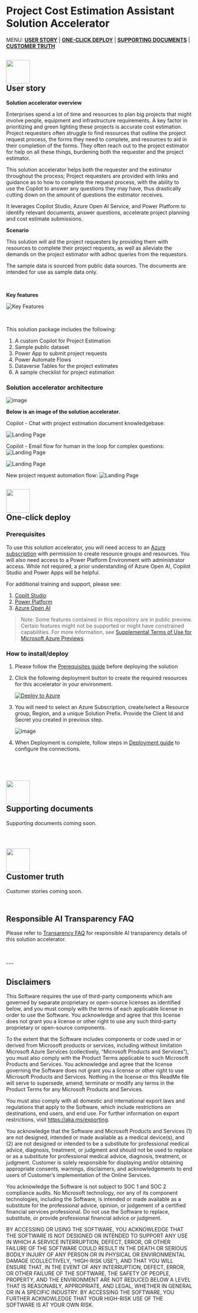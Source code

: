 # Project Cost Estimation Assistant Solution Accelerator

MENU: [**USER STORY**](#user-story) \| [**ONE-CLICK DEPLOY**](#one-click-deploy)  \| [**SUPPORTING DOCUMENTS**](#supporting-documents) \|
[**CUSTOMER TRUTH**](#customer-truth)


<h2><img src="Deployment/images/readMe/userStory.png" width="64">
<br/>
User story
</h2>

**Solution accelerator overview**

Enterprises spend a lot of time and resources to plan big projects that might involve people, equipment and infrastructure requirements. A key factor in prioritizing and green lighting these projects is accurate cost estimation.  Project requesters often struggle to find resources that outline the project request process, the forms they need to complete, and resources to aid in their completion of the forms.  They often reach out to the project estimator for help on all these things, burdening both the requester and the project estimator.

This solution accelerator helps both the requester and the estimator throughout the process; Project requesters are provided with links and guidance as to how to complete the request process, with the ability to use the Copilot to answer any questions they may have, thus drastically cutting down on the amount of questions the estimator receives.

It leverages Copilot Studio, Azure Open AI Service, and Power Platform to identify relevant documents, answer questions, accelerate project planning and cost estimate submissions.


**Scenario**

This solution will aid the project requesters by providing them with resources to complete their project requests, as well as alleviate the demands on the project estimator with adhoc queries from the requestors.

The sample data is sourced from public data sources. The documents are intended for use as sample data only.

<br/>

**Key features**

![Key Features](/Deployment/images/readMe/keyfeatures.png)

<br/>

This solution package includes the following:

1. A custom Copilot for Project Estimation
2. Sample public dataset
2. Power App to submit project requests
3. Power Automate Flows
4. Dataverse Tables for the project estimates 
5. A sample checklist for project estimation


### Solution accelerator architecture
![image](/Deployment/images/readMe/architecture.png)

**Below is an image of the solution accelerator.**

Copilot - Chat with project estimation document knowledgebase:

![Landing Page](/Deployment/images/copilot/image1.png)

Copilot - Email flow for human in the loop for complex questions:
![Landing Page](/Deployment/images/copilot/image2.png)

![Landing Page](/Deployment/images/copilot/image3.png)

New project request automation flow:
![Landing Page](/Deployment/images/copilot/image4.png)

<h2><img src="Deployment/images/readMe/oneClickDeploy.png" width="64">
<br/>
One-click deploy
</h2>

### Prerequisites

To use this solution accelerator, you will need access to an [Azure subscription](https://azure.microsoft.com/free/) with permission to create resource groups and resources. You will also need access to a Power Platform Environment with administrator access. While not required, a prior understanding of Azure Open AI, Copilot Studio and Power Apps will be helpful.

For additional training and support, please see:

1. [Copilt Studio](https://learn.microsoft.com/en-us/microsoft-copilot-studio/) 
2. [Power Platform](https://www.microsoft.com/en-us/power-platform/products/power-apps) 
3. [Azure Open AI](https://learn.microsoft.com/en-us/azure/ai-services/openai/) 



 > Note: Some features contained in this repository are in public preview. Certain features might not be supported or might have constrained capabilities. For more information, see [Supplemental Terms of Use for Microsoft Azure Previews](https://azure.microsoft.com/en-us/support/legal/preview-supplemental-terms).


### **How to install/deploy**

1. Please follow the [Prerequisites guide](./Deployment/Prerequisites.md) before deploying the solution 


2. Click the following deployment button to create the required resources for this accelerator in your environment.

   [![Deploy to Azure](https://aka.ms/deploytoazurebutton)](https://portal.azure.com/#create/Microsoft.Template/uri/https%3A%2F%2Fraw.githubusercontent.com%2Fnchandhi%2FCostEstimatorSA%2Fmain%2FDeployment%2Fbicep%2Fmain.json)


3. You will need to select an Azure Subscription, create/select a Resource group, Region, and a unique Solution Prefix. Provide the Client Id and Secret you created in previous step. 

   ![image](/Deployment/images/readMe/armDeployment.png)

4. When Deployment is complete, follow steps in [Deployment guide](./Deployment/CopilotStudioDeployment.md) to configure the connections.


<br/>
<br>
<h2><img src="./Deployment/images/readMe/supportingDocuments.png" width="64">
<br/>
Supporting documents
</h2>

Supporting documents coming soon.


<br>
<h2><img src="./Deployment/images/readMe/customerTruth.png" width="64">
</br>
Customer truth
</h2>
Customer stories coming soon.

<br/>


<h2>
</br>
Responsible AI Transparency FAQ 
</h2>

Please refer to [Transarency FAQ](./TRANSPARENCY_FAQ.md) for responsible AI transparency details of this solution accelerator.

<br/>
<br/>
---

## Disclaimers

This Software requires the use of third-party components which are governed by separate proprietary or open-source licenses as identified below, and you must comply with the terms of each applicable license in order to use the Software. You acknowledge and agree that this license does not grant you a license or other right to use any such third-party proprietary or open-source components.  

To the extent that the Software includes components or code used in or derived from Microsoft products or services, including without limitation Microsoft Azure Services (collectively, “Microsoft Products and Services”), you must also comply with the Product Terms applicable to such Microsoft Products and Services. You acknowledge and agree that the license governing the Software does not grant you a license or other right to use Microsoft Products and Services. Nothing in the license or this ReadMe file will serve to supersede, amend, terminate or modify any terms in the Product Terms for any Microsoft Products and Services. 

You must also comply with all domestic and international export laws and regulations that apply to the Software, which include restrictions on destinations, end users, and end use. For further information on export restrictions, visit https://aka.ms/exporting. 

You acknowledge that the Software and Microsoft Products and Services (1) are not designed, intended or made available as a medical device(s), and (2) are not designed or intended to be a substitute for professional medical advice, diagnosis, treatment, or judgment and should not be used to replace or as a substitute for professional medical advice, diagnosis, treatment, or judgment. Customer is solely responsible for displaying and/or obtaining appropriate consents, warnings, disclaimers, and acknowledgements to end users of Customer’s implementation of the Online Services. 

You acknowledge the Software is not subject to SOC 1 and SOC 2 compliance audits. No Microsoft technology, nor any of its component technologies, including the Software, is intended or made available as a substitute for the professional advice, opinion, or judgement of a certified financial services professional. Do not use the Software to replace, substitute, or provide professional financial advice or judgment.  

BY ACCESSING OR USING THE SOFTWARE, YOU ACKNOWLEDGE THAT THE SOFTWARE IS NOT DESIGNED OR INTENDED TO SUPPORT ANY USE IN WHICH A SERVICE INTERRUPTION, DEFECT, ERROR, OR OTHER FAILURE OF THE SOFTWARE COULD RESULT IN THE DEATH OR SERIOUS BODILY INJURY OF ANY PERSON OR IN PHYSICAL OR ENVIRONMENTAL DAMAGE (COLLECTIVELY, “HIGH-RISK USE”), AND THAT YOU WILL ENSURE THAT, IN THE EVENT OF ANY INTERRUPTION, DEFECT, ERROR, OR OTHER FAILURE OF THE SOFTWARE, THE SAFETY OF PEOPLE, PROPERTY, AND THE ENVIRONMENT ARE NOT REDUCED BELOW A LEVEL THAT IS REASONABLY, APPROPRIATE, AND LEGAL, WHETHER IN GENERAL OR IN A SPECIFIC INDUSTRY. BY ACCESSING THE SOFTWARE, YOU FURTHER ACKNOWLEDGE THAT YOUR HIGH-RISK USE OF THE SOFTWARE IS AT YOUR OWN RISK.  
